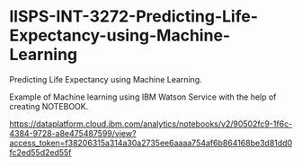 # llSPS-INT-3272-Predicting-Life-Expectancy-using-Machine-Learning
Predicting Life Expectancy using Machine Learning.


Example of Machine learning using IBM Watson Service with the help of creating NOTEBOOK.

https://dataplatform.cloud.ibm.com/analytics/notebooks/v2/90502fc9-1f6c-4384-9728-a8e475487599/view?access_token=f38206315a314a30a2735ee6aaaa754af6b864168be3d81dd0fc2ed55d2ed55f

